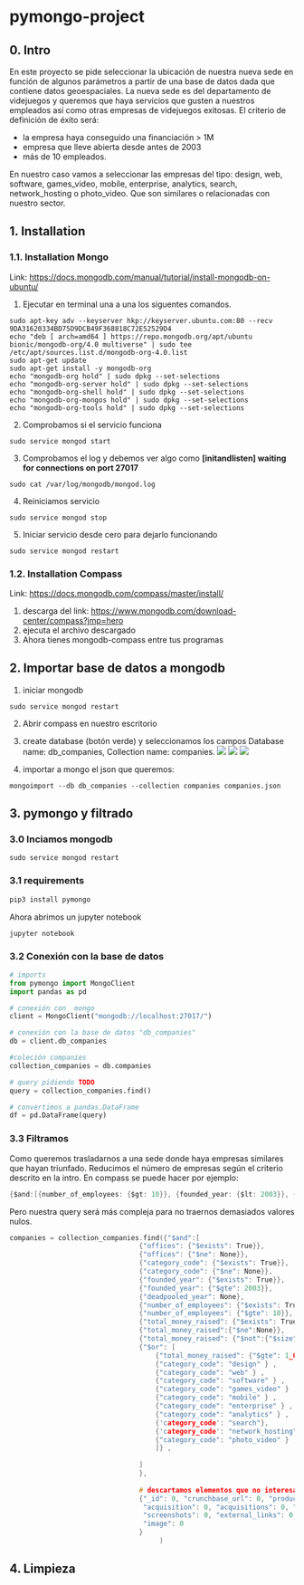 # pymongo-project

## 0. Intro
En este proyecto se pide seleccionar la ubicación de nuestra nueva sede en función de algunos parámetros a partir de una base de datos dada que contiene datos geoespaciales. La nueva sede es del departamento de videjuegos y queremos que haya servicios que gusten a nuestros empleados así como otras empresas de videjuegos exitosas. El criterio de definición de éxito será: 
* la empresa haya conseguido una financiación > 1M
* empresa que lleve abierta desde antes de 2003
* más de 10 empleados. 

En nuestro caso vamos a seleccionar las empresas del tipo: design, web, software, games_video, mobile, enterprise, analytics, search, network_hosting o photo_video. Que son similares o relacionadas con nuestro sector. 

## 1. Installation

### 1.1. Installation Mongo

Link: https://docs.mongodb.com/manual/tutorial/install-mongodb-on-ubuntu/

1. Ejecutar en terminal una a una los siguentes comandos. 
```
sudo apt-key adv --keyserver hkp://keyserver.ubuntu.com:80 --recv 9DA31620334BD75D9DCB49F368818C72E52529D4
echo "deb [ arch=amd64 ] https://repo.mongodb.org/apt/ubuntu bionic/mongodb-org/4.0 multiverse" | sudo tee /etc/apt/sources.list.d/mongodb-org-4.0.list
sudo apt-get update
sudo apt-get install -y mongodb-org
echo "mongodb-org hold" | sudo dpkg --set-selections
echo "mongodb-org-server hold" | sudo dpkg --set-selections
echo "mongodb-org-shell hold" | sudo dpkg --set-selections
echo "mongodb-org-mongos hold" | sudo dpkg --set-selections
echo "mongodb-org-tools hold" | sudo dpkg --set-selections
```

2. Comprobamos si el servicio funciona
```
sudo service mongod start
```
3. Comprobamos el log y debemos ver algo como **[initandlisten] waiting for connections on port 27017**
```
sudo cat /var/log/mongodb/mongod.log
```
4. Reiniciamos servicio
```
sudo service mongod stop
```
5. Iniciar servicio desde cero para dejarlo funcionando
```
sudo service mongod restart
```

### 1.2. Installation Compass
Link: https://docs.mongodb.com/compass/master/install/

1. descarga del link: https://www.mongodb.com/download-center/compass?jmp=hero
2. ejecuta el archivo descargado
3. Ahora tienes mongodb-compass entre tus programas


## 2. Importar base de datos a mongodb
1. iniciar mongodb 
```
sudo service mongod restart
```
2. Abrir compass en nuestro escritorio
3. create database (botón verde) y seleccionamos los campos Database name: db_companies, Collection name: companies. 
![](images/01-create-database.png)
![](images/02-create-database.png)
![](images/03-compass-mongo-companies.png)

4. importar a mongo el json que queremos: 
```
mongoimport --db db_companies --collection companies companies.json
```

## 3. pymongo y filtrado

### 3.0 Inciamos mongodb

```
sudo service mongod restart
```

### 3.1 requirements
```Python
pip3 install pymongo
```

Ahora abrimos un jupyter notebook
```
jupyter notebook
```

### 3.2 Conexión con la base de datos

```Python
# imports
from pymongo import MongoClient
import pandas as pd

# conexión con  mongo
client = MongoClient("mongodb://localhost:27017/")

# conexión con la base de datos "db_companies"
db = client.db_companies

#coleción companies
collection_companies = db.companies

# query pidiendo TODO
query = collection_companies.find()

# convertimos a pandas.DataFrame
df = pd.DataFrame(query)
```

### 3.3 Filtramos 
Como queremos trasladarnos a una sede donde haya empresas similares que hayan triunfado. Reducimos el número de empresas según el criterio descrito en la intro. En compass se puede hacer por ejemplo:
```c
{$and:[{number_of_employees: {$gt: 10}}, {founded_year: {$lt: 2003}}, { $or: [ {category_code:"design"}, {category_code:"games_video"}, {category_code:"web"} ] } ]}
```

Pero nuestra query será más compleja para no traernos demasiados valores nulos. 
```c
companies = collection_companies.find({"$and":[
                                {"offices": {"$exists": True}},
                                {"offices": {"$ne": None}}, 
                                {"category_code": {"$exists": True}},
                                {"category_code": {"$ne": None}}, 
                                {"founded_year": {"$exists": True}}, 
                                {"founded_year": {"$gte": 2003}},
                                {"deadpooled_year": None},
                                {"number_of_employees": {"$exists": True}},
                                {"number_of_employees": {"$gte": 10}},
                                {"total_money_raised": {"$exists": True}},
                                {"total_money_raised":{"$ne":None}},
                                {"total_money_raised": {"$not":{"$size":0}}}, 
                                {"$or": [
                                    {"total_money_raised": {"$gte": 1_000_000}},
                                    {"category_code": "design" } ,
                                    {"category_code": "web" } , 
                                    {"category_code": "software" } , 
                                    {"category_code": "games_video" } , 
                                    {"category_code": "mobile" } , 
                                    {"category_code": "enterprise" } ,   
                                    {"category_code": "analytics" } ,
                                    {'category_code': "search"},
                                    {'category_code': "network_hosting"} ,   
                                    {"category_code": "photo_video" } ,   
                                    ]} ,
                                      
                                ]
                                },
                                
                                # descartamos elementos que no interesan
                                {"_id": 0, "crunchbase_url": 0, "products": 0, 
                                 "acquisition": 0, "acquisitions": 0, "video_embeds": 0, 
                                 "screenshots": 0, "external_links": 0, "partners": 0, 
                                 "image": 0
                                }
                                     )
```

## 4. Limpieza

